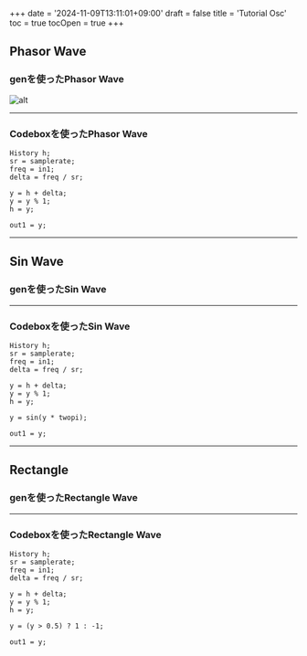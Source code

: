 +++
date = '2024-11-09T13:11:01+09:00'
draft = false
title = 'Tutorial Osc'
toc = true
tocOpen = true
+++

## Phasor Wave

<!--more-->

### genを使ったPhasor Wave
![alt](/images/phasor.png)

---

### Codeboxを使ったPhasor Wave
```
History h;
sr = samplerate;
freq = in1;
delta = freq / sr;

y = h + delta;
y = y % 1;
h = y;

out1 = y;
```
---

## Sin Wave

### genを使ったSin Wave

---

### Codeboxを使ったSin Wave
```
History h;
sr = samplerate;
freq = in1;
delta = freq / sr;

y = h + delta;
y = y % 1;
h = y;

y = sin(y * twopi);

out1 = y;
```

---

## Rectangle
### genを使ったRectangle Wave

---

### Codeboxを使ったRectangle Wave
```
History h;
sr = samplerate;
freq = in1;
delta = freq / sr;

y = h + delta;
y = y % 1;
h = y;

y = (y > 0.5) ? 1 : -1;

out1 = y;